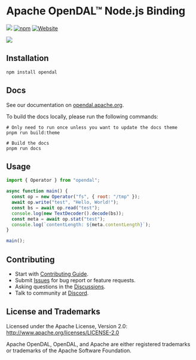 # Apache OpenDAL™ Node.js Binding

![](https://img.shields.io/badge/status-released-blue)
[![npm](https://img.shields.io/npm/v/opendal.svg?logo=npm)](https://www.npmjs.com/package/opendal)
[![Website](https://img.shields.io/badge/opendal-OpenDAL_Website-red?logo=Apache&logoColor=red)](https://opendal.apache.org/docs/nodejs/)

![](https://github.com/apache/opendal/assets/5351546/87bbf6e5-f19e-449a-b368-3e283016c887)

## Installation

```shell
npm install opendal
```

## Docs

See our documentation on [opendal.apache.org](https://opendal.apache.org/docs/nodejs/).

To build the docs locally, please run the following commands:

```shell
# Only need to run once unless you want to update the docs theme
pnpm run build:theme

# Build the docs
pnpm run docs
```

## Usage

```javascript
import { Operator } from "opendal";

async function main() {
  const op = new Operator("fs", { root: "/tmp" });
  await op.write("test", "Hello, World!");
  const bs = await op.read("test");
  console.log(new TextDecoder().decode(bs));
  const meta = await op.stat("test");
  console.log(`contentLength: ${meta.contentLength}`);
}

main();
```

## Contributing

- Start with [Contributing Guide](CONTRIBUTING.md).
- Submit [Issues](https://github.com/apache/opendal/issues/new) for bug report or feature requests.
- Asking questions in the [Discussions](https://github.com/apache/opendal/discussions/new?category=q-a).
- Talk to community at [Discord](https://discord.gg/XQy8yGR2dg).

## License and Trademarks

Licensed under the Apache License, Version 2.0: http://www.apache.org/licenses/LICENSE-2.0

Apache OpenDAL, OpenDAL, and Apache are either registered trademarks or trademarks of the Apache Software Foundation.
